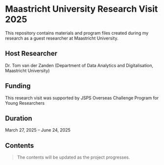 # Maastricht University Research Visit 2025
This repository contains materials and program files created during my research as a guest researcher at Maastricht University.

## Host Researcher
Dr. Tom van der Zanden (Department of Data Analytics and Digitalisation, Maastricht University)

## Funding
This research visit was supported by JSPS Overseas Challenge Program for Young Researchers

## Duration
March 27, 2025 – June 24, 2025

## Contents
> The contents will be updated as the project progresses.

